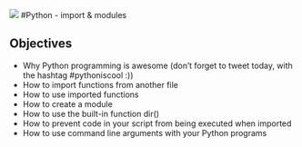 ![](https://lh3.googleusercontent.com/proxy/g7kIQZVzYzNL8ubEbIAEwc0p96Flz3YdXE57LiRnsY84gr0RmhllxlJ3i0DxaiSRVmcKlqbsqI2KbTvBP8uWIeCb)
#Python - import & modules
## Objectives

- Why Python programming is awesome (don’t forget to tweet today, with the hashtag #pythoniscool :))
- How to import functions from another file
- How to use imported functions
- How to create a module
- How to use the built-in function dir()
- How to prevent code in your script from being executed when imported
- How to use command line arguments with your Python programs
